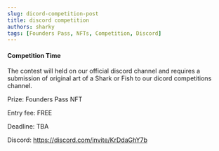 ```yaml
---
slug: dicord-competition-post
title: discord competition
authors: sharky
tags: [Founders Pass, NFTs, Competition, Discord]
---
```


#### Competition Time

The contest will held on our official discord channel and requires a submission of original art of a Shark or Fish to our dicord  competitions channel.

Prize: Founders Pass NFT

Entry fee: FREE

Deadline: TBA

Discord: https://discord.com/invite/KrDdaGhY7b